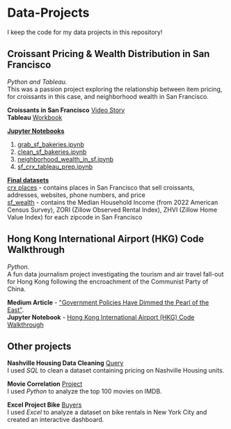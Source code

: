 # Data-Projects
I keep the code for my data projects in this repository!

## Croissant Pricing & Wealth Distribution in San Francisco   
_Python and Tableau._    
This was a passion project exploring the relationship between item pricing, for croissants in this case, and neighborhood wealth in San Francisco.   
  
**Croissants in San Francisco** [Video Story](https://youtu.be/zLRElMrBnSA)   
**Tableau** [Workbook](https://public.tableau.com/views/sf_croissant_project/homepage?:language=en-US&:sid=&:redirect=auth&:display_count=n&:origin=viz_share_link) 
   
   
<ins>**Jupyter Notebooks**</ins>      
1. [grab_sf_bakeries.ipynb](https://github.com/rebeccatruong7/Data-Projects/blob/main/grab_sf_bakeries.ipynb)   
2. [clean_sf_bakeries.ipynb](https://github.com/rebeccatruong7/Data-Projects/blob/main/clean_sf_bakeries.ipynb)   
3. [neighborhood_wealth_in_sf.ipynb](https://github.com/rebeccatruong7/Data-Projects/blob/main/neighborhood_wealth_in_sf.ipynb)   
4. [sf_crx_tableau_prep.ipynb](https://github.com/rebeccatruong7/Data-Projects/blob/main/sf_crx_tableau_prep.ipynb)   


<ins>**Final datasets**</ins>    
[crx places](https://github.com/rebeccatruong7/Data-Projects/blob/main/crx_places.csv) - contains places in San Francisco that sell croissants, addresses, websites, phone numbers, and price   
[sf_wealth](https://github.com/rebeccatruong7/Data-Projects/blob/main/sf_wealth.csv) - contains the Median Household Income (from 2022 American Census Survey), ZORI (Zillow Observed Rental Index), ZHVI (Zillow Home Value Index) for each zipcode in San Francisco   

## Hong Kong International Airport (HKG) Code Walkthrough   
_Python._    
A fun data journalism project investigating the tourism and air travel fall-out for Hong Kong following the encroachment of the Communist Party of China.    
  
**Medium Article** - ["Government Policies Have Dimmed the Pearl of the East"](https://medium.com/@rebecca.truong).   
**Jupyter Notebook** - [Hong Kong International Airport (HKG) Code Walkthrough](https://github.com/rebeccatruong7/Data-Projects/blob/main/HKG%20Code%20Walkthrough.ipynb)   

## Other projects   
**Nashville Housing Data Cleaning** [Query](https://github.com/rebeccatruong7/Data-Projects/blob/main/Nashville%20Housing%20Data%20Cleaning%20Queries.sql)      
I used _SQL_ to clean a dataset containing pricing on Nashville Housing units.

**Movie Correlation** [Project](https://github.com/rebeccatruong7/Data-Projects/blob/main/Movie%20Correlation%20Project.ipynb)   
I used _Python_ to analyze the top 100 movies on IMDB. 

**Excel Project Bike** [Buyers](https://github.com/rebeccatruong7/Data-Projects/blob/main/excel_project_bike_buyers.xlsx)   
I used _Excel_ to analyze a dataset on bike rentals in New York City and created an interactive dashboard. 


